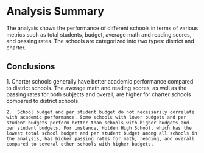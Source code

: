 <!DOCTYPE html>
<html>
<head>


</head>
<body>
	<h1>Analysis Summary</h1>
	<p>The analysis shows the performance of different schools in terms of various metrics such as total students, budget, average math and reading scores, and passing rates. The schools are categorized into two types: district and charter.</p>
	<div class="conclusion">
		<h2>Conclusions</h2>
		1.	Charter schools generally have better academic performance compared to district schools. The average math and reading scores, as well as the passing rates for both subjects and overall, are higher for charter schools compared to district schools.
    <div class="conclusion">

    2.	School budget and per student budget do not necessarily correlate with academic performance. Some schools with lower budgets and per student budgets perform better than schools with higher budgets and per student budgets. For instance, Holden High School, which has the lowest total school budget and per student budget among all schools in the analysis, has higher passing rates for math, reading, and overall compared to several other schools with higher budgets.
</li>
      
      

</body>
</html>
